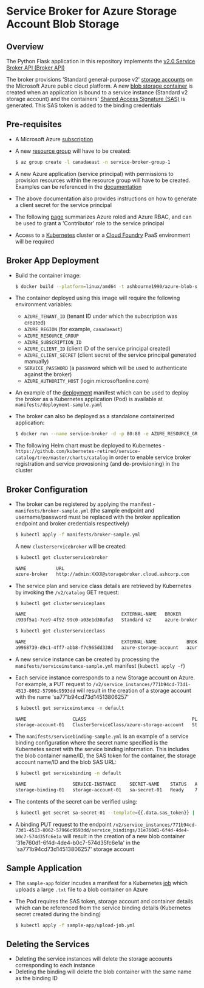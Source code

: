 # Service Broker for Azure Storage Account Blob Storage

## Overview

The Python Flask application in this repository implements the [v2.0 Service Broker API (Broker API)](http://docs.cloudfoundry.org/services/api.html)

The broker provisions 'Standard general-purpose v2' [storage accounts](https://docs.microsoft.com/en-us/azure/storage/common/storage-account-overview) on the Microsoft Azure public cloud platform. A new [blob storage container](https://docs.microsoft.com/en-us/azure/storage/blobs/storage-blobs-introduction) is created when an application is bound to a service instance (Standard v2 storage account) and the containers' [Shared Access Signature (SAS)](https://docs.microsoft.com/en-us/azure/cognitive-services/translator/document-translation/create-sas-tokens?tabs=Containers) is generated. This SAS token is added to the binding credentials

## Pre-requisites

* A Microsoft Azure [subscription](https://azure.microsoft.com/en-ca/free/)
* A new [resource group](https://docs.microsoft.com/en-us/azure/azure-resource-manager/management/overview) will have to be created:

  ```bash
  $ az group create -l canadaeast -n service-broker-group-1
  ```

* A new Azure application (service principal) with permissions to provision resources within the resource group will have to be created. Examples can be referenced in the [documentation](https://docs.microsoft.com/en-us/azure/active-directory/develop/howto-create-service-principal-portal)
* The above documentation also provides instructions on how to generate a client secret for the service principal
* The following [page](https://docs.microsoft.com/en-us/azure/role-based-access-control/rbac-and-directory-admin-roles#azure-roles) summarizes Azure roled and Azure RBAC, and can be used to grant a 'Contributor' role to the service principal
* Access to a [Kubernetes](https://kubernetes.io/docs/home/) cluster or a [Cloud Foundry](https://www.cloudfoundry.org/) PaaS environment will be required

## Broker App Deployment

* Build the container image:

  ```bash
  $ docker build --platform=linux/amd64 -t ashbourne1990/azure-blob-storage-service-broker:latest .
  ```

* The container deployed using this image will require the following environment variables:
    * `AZURE_TENANT_ID` (tenant ID under which the subscription was created)
    * `AZURE_REGION` (for example, `canadaeast`)
    * `AZURE_RESOURCE_GROUP`
    * `AZURE_SUBSCRIPTION_ID` 
    * `AZURE_CLIENT_ID` (client ID of the service principal created)
    * `AZURE_CLIENT_SECRET` (client secret of the service principal generated manually)
    * `SERVICE_PASSWORD` (a password which will be used to authenticate against the broker)
    * `AZURE_AUTHORITY_HOST` (login.microsoftonline.com)

* An example of the [deployment](https://kubernetes.io/docs/concepts/workloads/controllers/deployment/) manifest which can be used to deploy the broker as a Kubernetes application (Pod) is available at `manifests/deployment-sample.yaml`
* The broker can also be deployed as a standalone containerized application:

  ```bash
  $ docker run --name service-broker -d -p 80:80 -e AZURE_RESOURCE_GROUP=service-broker-group -e AZURE_SUBSCRIPTION_ID=xxxxxxxx-d270-46bc-a389-9327765b6a7a -e AZURE_REGION=canadaeast -e AZURE_TENANT_ID=xxxxxxxx-5865-40a7-811f-2b82c8fec571 -e AZURE_CLIENT_ID=xxxxxxxx-2754-44df-8918-4762151dcb79 -e AZURE_CLIENT_SECRET=XXXX -e SERVICE_PASSWORD=XXXX -e AZURE_AUTHORITY_HOST=login.microsoftonline.com ashbourne1990/azure-blob-storage-service-broker:latest
  ```

* The following Helm chart must be deployed to Kubernetes - `https://github.com/kubernetes-retired/service-catalog/tree/master/charts/catalog` in order to enable service broker registration and service provosioning (and de-provisioning) in the cluster

## Broker Configuration

* The broker can be registered by applying the manifest - `manifests/broker-sample.yml` (the sample endpoint and username/password must be replaced with the broker application endpoint and broker credentials respectively)

  ```bash
  $ kubectl apply -f manifests/broker-sample.yml
  ```

  A new `clusterservicebroker` will be created:

  ```bash
  $ kubectl get clusterservicebroker

  NAME           URL                                                 STATUS   AGE
  azure-broker   http://admin:XXXX@storagebroker.cloud.ashcorp.com   Ready    9h
  ```

* The service plan and service class details are retrieved by Kubernetes by invoking the `/v2/catalog` GET request:

  ```bash
  $ kubectl get clusterserviceplans

  NAME                                   EXTERNAL-NAME   BROKER         CLASS                                  AGE
  c939f5a1-7ce9-4f92-99c0-a03e1d30afa3   Standard v2     azure-broker   a9968739-d9c1-4ff7-abb8-f7c965dd338d   9h
  ```

  ```bash
  $ kubectl get clusterserviceclass

  NAME                                   EXTERNAL-NAME           BROKER         AGE
  a9968739-d9c1-4ff7-abb8-f7c965dd338d   azure-storage-account   azure-broker   9h
  ```

* A new service instance can be created by processing the `manifests/serviceinstance-sample.yml` manifest (`kubectl apply -f`)
* Each service instance corresponds to a new Storage account on Azure. For example, a PUT request to `/v2/service_instances/771b94cd-73d1-4513-8062-57966c9593dd` will result in the creation of a storage account with the name 'sa771b94cd73d14513806257' 

  ```bash
  $ kubectl get serviceinstance -n default

  NAME                 CLASS                                       PLAN          STATUS   AGE
  storage-account-01   ClusterServiceClass/azure-storage-account   Standard v2   Ready    8h
  ```

* The `manifests/servicebinding-sample.yml` is an example of a service binding configuration where the secret name specified is the Kubernetes secret with the service binding information. This includes the blob container name/ID, the SAS token for the container, the storage account name/ID and the blob SAS URL:

  ```bash
  $ kubectl get servicebinding -n default

  NAME                 SERVICE-INSTANCE     SECRET-NAME    STATUS   AGE
  storage-binding-01   storage-account-01   sa-secret-01   Ready    7h42m
  ```

* The contents of the secret can be verified using:

  ```bash
  $ kubectl get secret sa-secret-01 --template={{.data.sas_token}} | base64 -d
  ```

* A binding PUT request to the endpoint `/v2/service_instances/771b94cd-73d1-4513-8062-57966c9593dd/service_bindings/31e760d1-6f4d-4de4-b0c7-574d35fc6e1a` will result in the creation of a new blob container '31e760d1-6f4d-4de4-b0c7-574d35fc6e1a' in the 'sa771b94cd73d14513806257' storage account

## Sample Application

* The `sample-app` folder incudes a manifest for a Kubernetes [job](https://kubernetes.io/docs/concepts/workloads/controllers/job/) which uploads a large `.txt` file to a blob container on Azure
* The Pod requires the SAS token, storage account and container details which can be referenced from the service binding details (Kubernetes secret created during the binding)

  ```bash
  $ kubectl apply -f sample-app/upload-job.yml
  ```

## Deleting the Services

* Deleting the service instances will delete the storage accounts corresponding to each instance
* Deleting the binding will delete the blob container with the same name as the binding ID